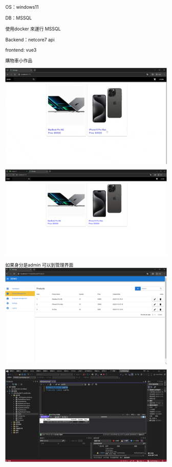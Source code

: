 OS：windows11

DB：MSSQL

使用docker 來運行 MSSQL

Backend：netcore7 api

frontend: vue3 

購物車小作品

![image](https://github.com/lovequ4/.netcore-7-test/blob/main/screenshot/Recording%202023-11-13%20at%2013.07.22.gif)

![image](https://github.com/lovequ4/.netcore-7-test/blob/main/screenshot/%E8%9E%A2%E5%B9%95%E6%93%B7%E5%8F%96%E7%95%AB%E9%9D%A2%202023-11-13%20081124.png)

如果身分是admin 可以到管理界面
![image](https://github.com/lovequ4/.netcore-7-test/blob/main/screenshot/%E8%9E%A2%E5%B9%95%E6%93%B7%E5%8F%96%E7%95%AB%E9%9D%A2%202023-11-13%20130946.png)

![image](https://github.com/lovequ4/.netcore-7-test/blob/main/screenshot/%E8%9E%A2%E5%B9%95%E6%93%B7%E5%8F%96%E7%95%AB%E9%9D%A2%202023-11-13%20131029.png)
